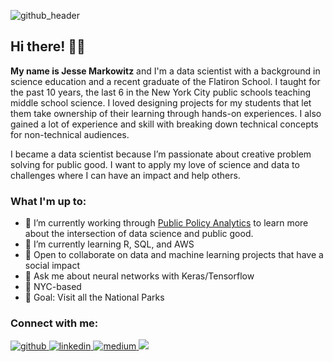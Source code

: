 ![github_header](https://user-images.githubusercontent.com/61672156/141156807-58bd4964-7183-4cef-b656-08a2a62ff462.png)

## Hi there! 👋🏼

**My name is Jesse Markowitz** and I'm a data scientist with a background in science education and a recent graduate of the Flatiron School. I taught for the past 10 years, the last 6 in the New York City public schools teaching middle school science. I loved designing projects for my students that let them take ownership of their learning through hands-on experiences. I also gained a lot of experience and skill with breaking down technical concepts for non-technical audiences. 

I became a data scientist because I’m passionate about creative problem solving for public good. I want to apply my love of science and data to challenges where I can have an impact and help others.

### What I'm up to:

- 🔭 I’m currently working through [Public Policy Analytics](https://urbanspatial.github.io/PublicPolicyAnalytics/index.html) to learn more about the intersection of data science and public good. 
- 🌱 I’m currently learning R, SQL, and AWS
- 👯 Open to collaborate on data and machine learning projects that have a social impact
- 💬 Ask me about neural networks with Keras/Tensorflow
- 🗽 NYC-based
- 🥅 Goal: Visit all the National Parks

### Connect with me:

<a href="https://github.com/jmarkowi" target="_blank">
<img src=https://img.shields.io/badge/github-%2324292e.svg?&style=for-the-badge&logo=github&logoColor=white alt=github style="margin-bottom: 5px;" />
</a>
<a href="https://linkedin.com/in/jmarkowi" target="_blank">
<img src=https://img.shields.io/badge/linkedin-%231E77B5.svg?&style=for-the-badge&logo=linkedin&logoColor=white alt=linkedin style="margin-bottom: 5px;" />
</a>
<a href="https://medium.com/@jess.markowitz" target="_blank">
<img src=https://img.shields.io/badge/medium-%23292929.svg?&style=for-the-badge&logo=medium&logoColor=white alt=medium style="margin-bottom: 5px;" />
</a>  
<a href="mailto:brennanroel@gmail" rel="nofollow"><img src= "https://img.shields.io/badge/Gmail-D14836?style=for-the-badge&logo=gmail&logoColor=white" />
</a>
